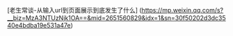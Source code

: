 

[老生常谈-从输入url到页面展示到底发生了什么]
(https://mp.weixin.qq.com/s?__biz=MzA3NTUzNjk1OA==&mid=2651560829&idx=1&sn=30f50202d3dc3540e4bdba19e531a47e)
